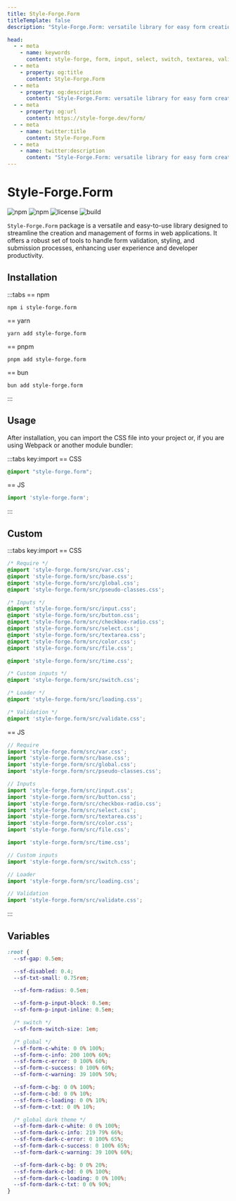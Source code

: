 ```yaml
---
title: Style-Forge.Form
titleTemplate: false
description: "Style-Forge.Form: versatile library for easy form creation, validation, styling, and submission in web apps."

head:
  - - meta
    - name: keywords
      content: style-forge, form, input, select, switch, textarea, validate, html, css, styling, web development, frontend, form elements, form styles, responsive
  - - meta
    - property: og:title
      content: Style-Forge.Form
  - - meta
    - property: og:description
      content: "Style-Forge.Form: versatile library for easy form creation, validation, styling, and submission in web apps."
  - - meta
    - property: og:url
      content: https://style-forge.dev/form/
  - - meta
    - name: twitter:title
      content: Style-Forge.Form
  - - meta
    - name: twitter:description
      content: "Style-Forge.Form: versatile library for easy form creation, validation, styling, and submission in web apps."
---
```


# Style-Forge.Form

<div class="shields">

![npm](https://img.shields.io/npm/v/style-forge.form)
![npm](https://img.shields.io/npm/dm/style-forge.form)
![license](https://img.shields.io/npm/l/style-forge.form)
![build](https://github.com/Sarmaged/style-forge.form/actions/workflows/publish.yml/badge.svg)

</div>

`Style-Forge.Form` package is a versatile and easy-to-use library designed to streamline the creation and management of forms in web applications. It offers a robust set of tools to handle form validation, styling, and submission processes, enhancing user experience and developer productivity.

## Installation

:::tabs
== npm
```shell
npm i style-forge.form
```
== yarn
```shell
yarn add style-forge.form
```
== pnpm
```shell
pnpm add style-forge.form
```
== bun
```shell
bun add style-forge.form
```
:::

## Usage

After installation, you can import the CSS file into your project or, if you are using Webpack or another module bundler:

:::tabs key:import
== CSS
```css
@import "style-forge.form";
```
== JS
```js
import 'style-forge.form';
```
:::

## Custom
:::tabs key:import
== CSS
```css
/* Require */
@import 'style-forge.form/src/var.css';
@import 'style-forge.form/src/base.css';
@import 'style-forge.form/src/global.css';
@import 'style-forge.form/src/pseudo-classes.css';

/* Inputs */
@import 'style-forge.form/src/input.css';
@import 'style-forge.form/src/button.css';
@import 'style-forge.form/src/checkbox-radio.css';
@import 'style-forge.form/src/select.css';
@import 'style-forge.form/src/textarea.css';
@import 'style-forge.form/src/color.css';
@import 'style-forge.form/src/file.css';

@import 'style-forge.form/src/time.css';

/* Custom inputs */
@import 'style-forge.form/src/switch.css';

/* Loader */
@import 'style-forge.form/src/loading.css';

/* Validation */
@import 'style-forge.form/src/validate.css';
```
== JS
```js
// Require
import 'style-forge.form/src/var.css';
import 'style-forge.form/src/base.css';
import 'style-forge.form/src/global.css';
import 'style-forge.form/src/pseudo-classes.css';

// Inputs
import 'style-forge.form/src/input.css';
import 'style-forge.form/src/button.css';
import 'style-forge.form/src/checkbox-radio.css';
import 'style-forge.form/src/select.css';
import 'style-forge.form/src/textarea.css';
import 'style-forge.form/src/color.css';
import 'style-forge.form/src/file.css';

import 'style-forge.form/src/time.css';

// Custom inputs
import 'style-forge.form/src/switch.css';

// Loader
import 'style-forge.form/src/loading.css';

// Validation
import 'style-forge.form/src/validate.css';
```
:::

## Variables

```css
:root {
  --sf-gap: 0.5em;

  --sf-disabled: 0.4;
  --sf-txt-small: 0.75rem;

  --sf-form-radius: 0.5em;

  --sf-form-p-input-block: 0.5em;
  --sf-form-p-input-inline: 0.5em;

  /* switch */
  --sf-form-switch-size: 1em;

  /* global */
  --sf-form-c-white: 0 0% 100%;
  --sf-form-c-info: 200 100% 60%;
  --sf-form-c-error: 0 100% 60%;
  --sf-form-c-success: 0 100% 60%;
  --sf-form-c-warning: 39 100% 50%;

  --sf-form-c-bg: 0 0% 100%;
  --sf-form-c-bd: 0 0% 10%;
  --sf-form-c-loading: 0 0% 10%;
  --sf-form-c-txt: 0 0% 10%;

  /* global dark theme */
  --sf-form-dark-c-white: 0 0% 100%;
  --sf-form-dark-c-info: 219 79% 66%;
  --sf-form-dark-c-error: 0 100% 65%;
  --sf-form-dark-c-success: 0 100% 65%;
  --sf-form-dark-c-warning: 39 100% 60%;

  --sf-form-dark-c-bg: 0 0% 20%;
  --sf-form-dark-c-bd: 0 0% 100%;
  --sf-form-dark-c-loading: 0 0% 100%;
  --sf-form-dark-c-txt: 0 0% 90%;
}
```
